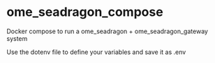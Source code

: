 # ome_seadragon_compose
Docker compose to run a ome_seadragon + ome_seadragon_gateway system

Use the dotenv file to define your variables and save it as .env
